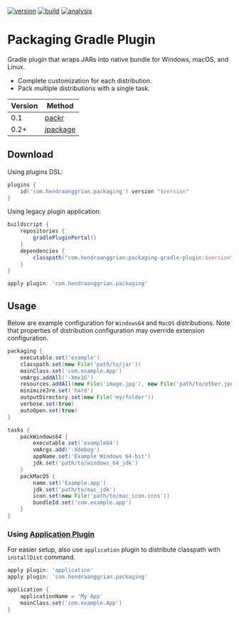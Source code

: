 [![version](https://img.shields.io/maven-metadata/v?label=plugin-portal&metadataUrl=https%3A%2F%2Fplugins.gradle.org%2Fm2%2Fcom%2Fhendraanggrian%2Fpackaging%2Fcom.hendraanggrian.packaging.gradle.plugin%2Fmaven-metadata.xml)](https://plugins.gradle.org/plugin/com.hendraanggrian.packaging)
[![build](https://img.shields.io/travis/com/hendraanggrian/packaging-gradle-plugin)](https://www.travis-ci.com/github/hendraanggrian/packaging-gradle-plugin)
[![analysis](https://img.shields.io/badge/code%20style-%E2%9D%A4-FF4081)](https://ktlint.github.io)

Packaging Gradle Plugin
=======================

Gradle plugin that wraps JARs into native bundle for Windows, macOS, and Linux.
- Complete customization for each distribution.
- Pack multiple distributions with a single task.

| Version | Method                                                                                 |
|---------|----------------------------------------------------------------------------------------|
| 0.1     | [packr](https://github.com/libgdx/packr)                                               |
| 0.2+    | [jpackage](https://docs.oracle.com/en/java/javase/14/jpackage/packaging-overview.html) |

Download
--------

Using plugins DSL:

```gradle
plugins {
    id('com.hendraanggrian.packaging') version "$version"
}
```

Using legacy plugin application:

```gradle
buildscript {
    repositories {
        gradlePluginPortal()
    }
    dependencies {
        classpath("com.hendraanggrian:packaging-gradle-plugin:$version")
    }
}

apply plugin: 'com.hendraanggrian.packaging'
```

Usage
-----

Below are example configuration for `Windows64` and `MacOS` distributions.
Note that properties of distribution configuration may override extension configuration.

```gradle
packaging {
    executable.set('example')
    classpath.set(new File('path/to/jar'))
    mainClass.set('com.example.App')
    vmArgs.addAll('-Xmx1G')
    resources.addAll(new File('image.jpg'), new File('path/to/other.jpg'))
    minimizeJre.set('hard')
    outputDirectory.set(new File('my/folder'))
    verbose.set(true)
    autoOpen.set(true)
}

tasks {
    packWindows64 {
        executable.set('example64')
        vmArgs.add('-Xdebug')
        appName.set('Example Windows 64-bit')
        jdk.set('path/to/windows_64_jdk')
    }
    packMacOS {
        name.set('Example.app')
        jdk.set('path/to/mac_jdk')
        icon.set(new File('path/to/mac_icon.icns'))
        bundleId.set('com.example.app')
    }
}
```

### Using [Application Plugin](https://docs.gradle.org/current/userguide/application_plugin.html)

For easier setup, also use `application` plugin to distribute classpath with `installDist` command.

```gradle
apply plugin: 'application'
apply plugin: 'com.hendraanggrian.packaging'

application {
    applicationName = 'My App'
    mainClass.set('com.example.App')
}
```